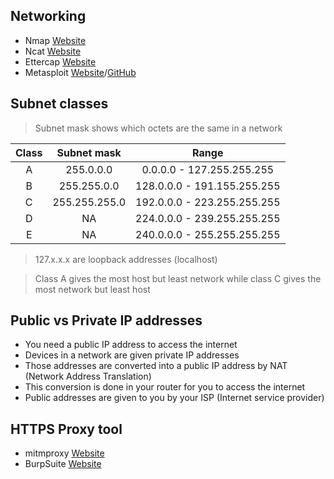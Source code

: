## Networking
- Nmap [Website](https://nmap.org/)
- Ncat [Website](https://nmap.org/ncat/)
- Ettercap [Website](https://www.ettercap-project.org/)
- Metasploit [Website](https://www.metasploit.com)/[GitHub](https://github.com/rapid7/metasploit-framework)
## Subnet classes

> Subnet mask shows which octets are the same in a network

|Class|Subnet mask|Range|
|:---:|:---:|:---:|
|A|255.0.0.0|0.0.0.0 - 127.255.255.255|
|B|255.255.0.0|128.0.0.0 - 191.155.255.255|
|C|255.255.255.0|192.0.0.0 - 223.255.255.255|
|D|NA|224.0.0.0 - 239.255.255.255|
|E|NA|240.0.0.0 - 255.255.255.255|

> 127.x.x.x are loopback addresses (localhost)

> Class A gives the most host but least network while class C gives the most network but least host
## Public vs Private IP addresses
- You need a public IP address to access the internet
- Devices in a network are given private IP addresses
- Those addresses are converted into a public IP address by NAT (Network Address Translation)
- This conversion is done in your router for you to access the internet
- Public addresses are given to you by your ISP (Internet service provider)

## HTTPS Proxy tool
- mitmproxy [Website](https://mitmproxy.org/)
- BurpSuite [Website](https://portswigger.net/burp)
